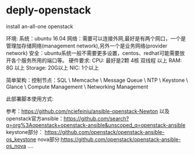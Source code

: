 # deply-openstack
install an-all-one openstack

环境:
  系统：ubuntu 16.04
  网络：需要可以连接外网,最好是有两个网口，一个是管理加存储网络(management network),另外一个是业务网络(provider network)
  安全：ubuntu系统一般不需要更多设置，centos、redhat可能需要放开各个服务所用的端口等。
  硬件要求: 
     CPU: 最好是2颗 4核 双线程 以上
     RAM: 8G 以上
     Storage: 20G以上
     NIC: 1个以上

简单架构：控制节点：SQL \ Memcache \ Message Queue \ NTP \ Keystone \ Glance \ Compute Management \ Networking Management 


此部署脚本使用方式: 

参考：https://github.com/nciefeiniu/ansible-openstack-Newton
     以及openstack官方ansible：https://github.com/search?q=org%3Aopenstack+openstack-ansible&unscoped_q=openstack-ansible
         keystone部分： https://github.com/openstack/openstack-ansible-os_keystone
         nova部分:https://github.com/openstack/openstack-ansible-os_nova
         ....

